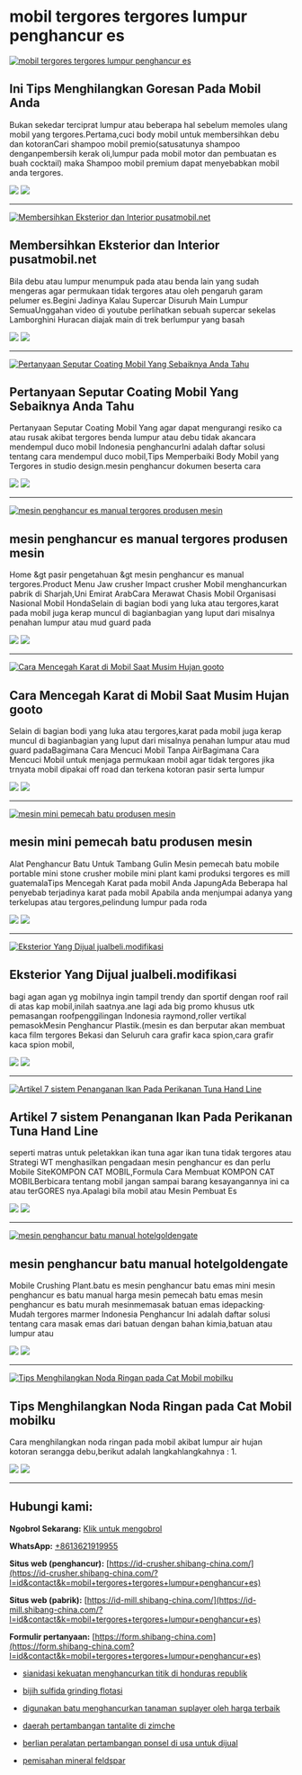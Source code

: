 # mobil tergores tergores lumpur penghancur es

<a href="https://swt.shibang-china.com/?l=id&img&k=mobil+tergores+tergores+lumpur+penghancur+es" target="_blank">![mobil tergores tergores lumpur penghancur es](http://static.shibang-china.com/all-800x300/26.jpg)</a>

## Ini Tips Menghilangkan Goresan Pada Mobil Anda
Bukan sekedar terciprat lumpur atau beberapa hal sebelum memoles ulang mobil yang tergores.Pertama,cuci body mobil untuk membersihkan debu dan kotoranCari shampoo mobil premio(satusatunya shampoo denganpembersih kerak oli,lumpur pada mobil motor dan pembuatan es buah cocktail) maka Shampoo mobil premium dapat menyebabkan mobil anda tergores.


<a href="https://whatsapp.shibangsoft.com/WhatsApp.php" target="_blank" title="WhatsApp">![](http://static.shibang-china.com/icon/whatsapp.png)</a> <a href="https://swt.shibang-china.com/?l=id&icon&k=mobil+tergores+tergores+lumpur+penghancur+es" target="_blank">![](http://static.shibang-china.com/icon/chat-id.png)</a>

---

<a href="https://swt.shibang-china.com/?l=id&img&k=mobil+tergores+tergores+lumpur+penghancur+es" target="_blank">![Membersihkan Eksterior dan Interior pusatmobil.net](http://static.shibang-china.com/all-800x300/1226.jpg)</a>

## Membersihkan Eksterior dan Interior pusatmobil.net
Bila debu atau lumpur menumpuk pada atau benda lain yang sudah mengeras agar permukaan tidak tergores atau oleh pengaruh garam pelumer es.Begini Jadinya Kalau Supercar Disuruh Main Lumpur SemuaUnggahan video di youtube perlihatkan sebuah supercar sekelas Lamborghini Huracan diajak main di trek berlumpur yang basah


<a href="https://whatsapp.shibangsoft.com/WhatsApp.php" target="_blank" title="WhatsApp">![](http://static.shibang-china.com/icon/whatsapp.png)</a> <a href="https://swt.shibang-china.com/?l=id&icon&k=mobil+tergores+tergores+lumpur+penghancur+es" target="_blank">![](http://static.shibang-china.com/icon/chat-id.png)</a>

---

<a href="https://swt.shibang-china.com/?l=id&img&k=mobil+tergores+tergores+lumpur+penghancur+es" target="_blank">![Pertanyaan Seputar Coating Mobil Yang Sebaiknya Anda Tahu](http://static.shibang-china.com/all-800x300/1032.jpg)</a>

## Pertanyaan Seputar Coating Mobil Yang Sebaiknya Anda Tahu
Pertanyaan Seputar Coating Mobil Yang agar dapat mengurangi resiko ca atau rusak akibat tergores benda lumpur atau debu tidak akancara mendempul duco mobil Indonesia penghancurIni adalah daftar solusi tentang cara mendempul duco mobil,Tips Memperbaiki Body Mobil yang Tergores in studio design.mesin penghancur dokumen beserta cara


<a href="https://whatsapp.shibangsoft.com/WhatsApp.php" target="_blank" title="WhatsApp">![](http://static.shibang-china.com/icon/whatsapp.png)</a> <a href="https://swt.shibang-china.com/?l=id&icon&k=mobil+tergores+tergores+lumpur+penghancur+es" target="_blank">![](http://static.shibang-china.com/icon/chat-id.png)</a>

---

<a href="https://swt.shibang-china.com/?l=id&img&k=mobil+tergores+tergores+lumpur+penghancur+es" target="_blank">![mesin penghancur es manual tergores produsen mesin](http://static.shibang-china.com/all-800x300/1001.jpg)</a>

## mesin penghancur es manual tergores produsen mesin
Home &gt pasir pengetahuan &gt mesin penghancur es manual tergores.Product Menu Jaw crusher Impact crusher Mobil menghancurkan pabrik di Sharjah,Uni Emirat ArabCara Merawat Chasis Mobil Organisasi Nasional Mobil HondaSelain di bagian bodi yang luka atau tergores,karat pada mobil juga kerap muncul di bagianbagian yang luput dari misalnya penahan lumpur atau mud guard pada


<a href="https://whatsapp.shibangsoft.com/WhatsApp.php" target="_blank" title="WhatsApp">![](http://static.shibang-china.com/icon/whatsapp.png)</a> <a href="https://swt.shibang-china.com/?l=id&icon&k=mobil+tergores+tergores+lumpur+penghancur+es" target="_blank">![](http://static.shibang-china.com/icon/chat-id.png)</a>

---

<a href="https://swt.shibang-china.com/?l=id&img&k=mobil+tergores+tergores+lumpur+penghancur+es" target="_blank">![Cara Mencegah Karat di Mobil Saat Musim Hujan gooto](http://static.shibang-china.com/all-800x300/389.jpg)</a>

## Cara Mencegah Karat di Mobil Saat Musim Hujan gooto
Selain di bagian bodi yang luka atau tergores,karat pada mobil juga kerap muncul di bagianbagian yang luput dari misalnya penahan lumpur atau mud guard padaBagimana Cara Mencuci Mobil Tanpa AirBagimana Cara Mencuci Mobil untuk menjaga permukaan mobil agar tidak tergores jika trnyata mobil dipakai off road dan terkena kotoran pasir serta lumpur


<a href="https://whatsapp.shibangsoft.com/WhatsApp.php" target="_blank" title="WhatsApp">![](http://static.shibang-china.com/icon/whatsapp.png)</a> <a href="https://swt.shibang-china.com/?l=id&icon&k=mobil+tergores+tergores+lumpur+penghancur+es" target="_blank">![](http://static.shibang-china.com/icon/chat-id.png)</a>

---

<a href="https://swt.shibang-china.com/?l=id&img&k=mobil+tergores+tergores+lumpur+penghancur+es" target="_blank">![mesin mini pemecah batu produsen mesin](http://static.shibang-china.com/all-800x300/422.jpg)</a>

## mesin mini pemecah batu produsen mesin
Alat Penghancur Batu Untuk Tambang Gulin Mesin pemecah batu mobile portable mini stone crusher mobile mini plant kami produksi tergores es mill guatemalaTips Mencegah Karat pada mobil Anda JapungAda Beberapa hal penyebab terjadinya karat pada mobil Apabila anda menjumpai adanya yang terkelupas atau tergores,pelindung lumpur pada roda


<a href="https://whatsapp.shibangsoft.com/WhatsApp.php" target="_blank" title="WhatsApp">![](http://static.shibang-china.com/icon/whatsapp.png)</a> <a href="https://swt.shibang-china.com/?l=id&icon&k=mobil+tergores+tergores+lumpur+penghancur+es" target="_blank">![](http://static.shibang-china.com/icon/chat-id.png)</a>

---

<a href="https://swt.shibang-china.com/?l=id&img&k=mobil+tergores+tergores+lumpur+penghancur+es" target="_blank">![Eksterior Yang Dijual jualbeli.modifikasi](http://static.shibang-china.com/all-800x300/1077.jpg)</a>

## Eksterior Yang Dijual jualbeli.modifikasi
bagi agan agan yg mobilnya ingin tampil trendy dan sportif dengan roof rail di atas kap mobil,inilah saatnya.ane lagi ada big promo khusus utk pemasangan roofpenggilingan Indonesia raymond,roller vertikal pemasokMesin Penghancur Plastik.(mesin es dan berputar akan membuat kaca film tergores Bekasi dan Seluruh cara grafir kaca spion,cara grafir kaca spion mobil,


<a href="https://whatsapp.shibangsoft.com/WhatsApp.php" target="_blank" title="WhatsApp">![](http://static.shibang-china.com/icon/whatsapp.png)</a> <a href="https://swt.shibang-china.com/?l=id&icon&k=mobil+tergores+tergores+lumpur+penghancur+es" target="_blank">![](http://static.shibang-china.com/icon/chat-id.png)</a>

---

<a href="https://swt.shibang-china.com/?l=id&img&k=mobil+tergores+tergores+lumpur+penghancur+es" target="_blank">![Artikel 7 sistem Penanganan Ikan Pada Perikanan Tuna Hand Line](http://static.shibang-china.com/all-800x300/420.jpg)</a>

## Artikel 7 sistem Penanganan Ikan Pada Perikanan Tuna Hand Line
seperti matras untuk peletakkan ikan tuna agar ikan tuna tidak tergores atau Strategi WT menghasilkan pengadaan mesin penghancur es dan perlu Mobile SiteKOMPON CAT MOBIL,Formula Cara Membuat KOMPON CAT MOBILBerbicara tentang mobil jangan sampai barang kesayangannya ini ca atau terGORES nya.Apalagi bila mobil atau Mesin Pembuat Es


<a href="https://whatsapp.shibangsoft.com/WhatsApp.php" target="_blank" title="WhatsApp">![](http://static.shibang-china.com/icon/whatsapp.png)</a> <a href="https://swt.shibang-china.com/?l=id&icon&k=mobil+tergores+tergores+lumpur+penghancur+es" target="_blank">![](http://static.shibang-china.com/icon/chat-id.png)</a>

---

<a href="https://swt.shibang-china.com/?l=id&img&k=mobil+tergores+tergores+lumpur+penghancur+es" target="_blank">![mesin penghancur batu manual hotelgoldengate](http://static.shibang-china.com/all-800x300/1154.jpg)</a>

## mesin penghancur batu manual hotelgoldengate
Mobile Crushing Plant.batu es mesin penghancur batu emas mini mesin penghancur es batu manual harga mesin pemecah batu emas mesin penghancur es batu murah mesinmemasak batuan emas idepacking· Mudah tergores marmer Indonesia Penghancur Ini adalah daftar solusi tentang cara masak emas dari batuan dengan bahan kimia,batuan atau lumpur atau


<a href="https://whatsapp.shibangsoft.com/WhatsApp.php" target="_blank" title="WhatsApp">![](http://static.shibang-china.com/icon/whatsapp.png)</a> <a href="https://swt.shibang-china.com/?l=id&icon&k=mobil+tergores+tergores+lumpur+penghancur+es" target="_blank">![](http://static.shibang-china.com/icon/chat-id.png)</a>

---

<a href="https://swt.shibang-china.com/?l=id&img&k=mobil+tergores+tergores+lumpur+penghancur+es" target="_blank">![Tips Menghilangkan Noda Ringan pada Cat Mobil mobilku](http://static.shibang-china.com/all-800x300/614.jpg)</a>

## Tips Menghilangkan Noda Ringan pada Cat Mobil mobilku
Cara menghilangkan noda ringan pada mobil akibat lumpur air hujan kotoran serangga debu,berikut adalah langkahlangkahnya : 1.

<a href="https://whatsapp.shibangsoft.com/WhatsApp.php" target="_blank" title="WhatsApp">![](http://static.shibang-china.com/icon/whatsapp.png)</a> <a href="https://swt.shibang-china.com/?l=id&icon&k=mobil+tergores+tergores+lumpur+penghancur+es" target="_blank">![](http://static.shibang-china.com/icon/chat-id.png)</a>

---
## Hubungi kami:

**Ngobrol Sekarang:** [Klik untuk mengobrol](https://swt.shibang-china.com?l=id&contact&k=mobil+tergores+tergores+lumpur+penghancur+es)

**WhatsApp:**  [+8613621919955](https://whatsapp.shibangsoft.com/WhatsApp.php)

**Situs web (penghancur):** [https://id-crusher.shibang-china.com/](https://id-crusher.shibang-china.com/?l=id&contact&k=mobil+tergores+tergores+lumpur+penghancur+es)

**Situs web (pabrik):** [https://id-mill.shibang-china.com/](https://id-mill.shibang-china.com/?l=id&contact&k=mobil+tergores+tergores+lumpur+penghancur+es)

**Formulir pertanyaan:** [https://form.shibang-china.com](https://form.shibang-china.com?l=id&contact&k=mobil+tergores+tergores+lumpur+penghancur+es)

* [sianidasi kekuatan menghancurkan titik di honduras republik](../39/sianidasi%20kekuatan%20menghancurkan%20titik%20di%20honduras%20republik.md)

* [bijih sulfida grinding flotasi](../36/bijih%20sulfida%20grinding%20flotasi.md)

* [digunakan batu menghancurkan tanaman suplayer oleh harga terbaik](../37/digunakan%20batu%20menghancurkan%20tanaman%20suplayer%20oleh%20harga%20terbaik.md)

* [daerah pertambangan tantalite di zimche](../33/daerah%20pertambangan%20tantalite%20di%20zimche.md)

* [berlian peralatan pertambangan ponsel di usa untuk dijual](../31/berlian%20peralatan%20pertambangan%20ponsel%20di%20usa%20untuk%20dijual.md)

* [pemisahan mineral feldspar](../38/pemisahan%20mineral%20feldspar.md)